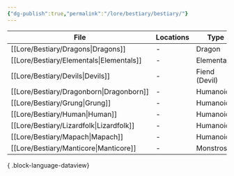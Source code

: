 ```yaml
---
{"dg-publish":true,"permalink":"/lore/bestiary/bestiary/"}
---
```


| File                                        | Locations | Type          |
| ------------------------------------------- | --------- | ------------- |
| [[Lore/Bestiary/Dragons\|Dragons]]       | \-        | Dragon        |
| [[Lore/Bestiary/Elementals\|Elementals]] | \-        | Elemental     |
| [[Lore/Bestiary/Devils\|Devils]]         | \-        | Fiend (Devil) |
| [[Lore/Bestiary/Dragonborn\|Dragonborn]] | \-        | Humanoid      |
| [[Lore/Bestiary/Grung\|Grung]]           | \-        | Humanoid      |
| [[Lore/Bestiary/Human\|Human]]           | \-        | Humanoid      |
| [[Lore/Bestiary/Lizardfolk\|Lizardfolk]] | \-        | Humanoid      |
| [[Lore/Bestiary/Mapach\|Mapach]]         | \-        | Humanoid      |
| [[Lore/Bestiary/Manticore\|Manticore]]   | \-        | Monstrosity   |

{ .block-language-dataview}
